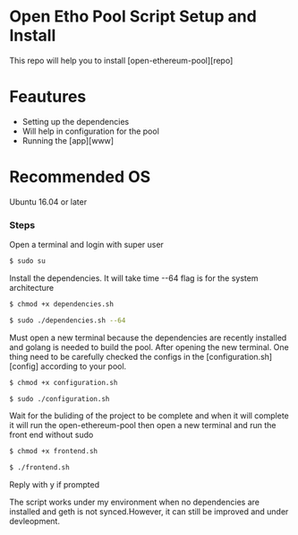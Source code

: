 # Open Etho Pool Script Setup and Install

This repo will help you to install [open-ethereum-pool][repo]
# Feautures
  - Setting up the dependencies
  - Will help in configuration for the pool
  - Running the [app][www]

# Recommended OS
  Ubuntu 16.04 or later

### Steps
Open a terminal and login with super user
```sh
$ sudo su
```

Install the dependencies. It will take time --64 flag is for the system architecture
```sh
$ chmod +x dependencies.sh
```

```sh
$ sudo ./dependencies.sh --64
```

Must open a new terminal because the dependencies are recently installed and golang is needed to build the pool. After opening the new terminal. One thing need to be carefully checked the configs in the [configuration.sh][config] according to your pool. 

```sh
$ chmod +x configuration.sh
```

```sh
$ sudo ./configuration.sh
```

Wait for the buliding of the project to be complete and when it will complete it will run the open-ethereum-pool then open a new terminal and run the front end without sudo

```sh
$ chmod +x frontend.sh
```

```sh
$ ./frontend.sh
```

Reply with y if prompted

The script works under my environment when no dependencies are installed and geth is not synced.However, it can still be improved and under devleopment.
